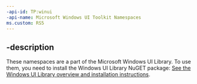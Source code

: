 ```yaml
---
-api-id: TP:winui
-api-name: Microsoft Windows UI Toolkit Namespaces
ms.custom: RS5
---
```


## -description

These namespaces are a part of the Microsoft Windows UI Library. To use them, you need to install the Windows UI Library NuGET package: [See the Windows UI Library overview and installation instructions](https://aka.ms/winui-docs). 



